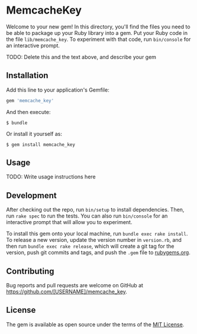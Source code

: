 # MemcacheKey

Welcome to your new gem! In this directory, you'll find the files you need to be able to package up your Ruby library into a gem. Put your Ruby code in the file `lib/memcache_key`. To experiment with that code, run `bin/console` for an interactive prompt.

TODO: Delete this and the text above, and describe your gem

## Installation

Add this line to your application's Gemfile:

```ruby
gem 'memcache_key'
```

And then execute:

    $ bundle

Or install it yourself as:

    $ gem install memcache_key

## Usage

TODO: Write usage instructions here

## Development

After checking out the repo, run `bin/setup` to install dependencies. Then, run `rake spec` to run the tests. You can also run `bin/console` for an interactive prompt that will allow you to experiment.

To install this gem onto your local machine, run `bundle exec rake install`. To release a new version, update the version number in `version.rb`, and then run `bundle exec rake release`, which will create a git tag for the version, push git commits and tags, and push the `.gem` file to [rubygems.org](https://rubygems.org).

## Contributing

Bug reports and pull requests are welcome on GitHub at https://github.com/[USERNAME]/memcache_key.


## License

The gem is available as open source under the terms of the [MIT License](http://opensource.org/licenses/MIT).


